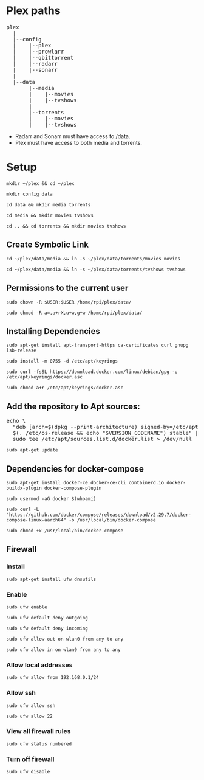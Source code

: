 # Plex paths
<pre>
plex 
  |
  |--config
  |    |--plex
  |    |--prowlarr
  |    |--qbittorrent
  |    |--radarr
  |    |--sonarr
  |
  |--data
       |--media
       |    |--movies
       |    |--tvshows
       |
       |--torrents
       |    |--movies
       |    |--tvshows
</pre>

* Radarr and Sonarr must have access to /data.
* Plex must have access to both media and torrents.

# Setup

`mkdir ~/plex && cd ~/plex`

`mkdir config data`

`cd data && mkdir media torrents`

`cd media && mkdir movies tvshows`

`cd .. && cd torrents && mkdir movies tvshows`

## Create Symbolic Link
`cd ~/plex/data/media && ln -s ~/plex/data/torrents/movies movies`

`cd ~/plex/data/media && ln -s ~/plex/data/torrents/tvshows tvshows`

## Permissions to the current user
`sudo chown -R $USER:$USER /home/rpi/plex/data/`                

`sudo chmod -R a=,a+rX,u+w,g+w /home/rpi/plex/data/`


## Installing Dependencies
`sudo apt-get install apt-transport-https ca-certificates curl gnupg lsb-release`

`sudo install -m 0755 -d /etc/apt/keyrings`

`sudo curl -fsSL https://download.docker.com/linux/debian/gpg -o /etc/apt/keyrings/docker.asc`

`sudo chmod a+r /etc/apt/keyrings/docker.asc`

## Add the repository to Apt sources:


<pre>echo \
  "deb [arch=$(dpkg --print-architecture) signed-by=/etc/apt/keyrings/docker.asc] https://download.docker.com/linux/debian \
  $(. /etc/os-release && echo "$VERSION_CODENAME") stable" | \
  sudo tee /etc/apt/sources.list.d/docker.list > /dev/null</pre>

`sudo apt-get update`
 ## Dependencies for docker-compose
`sudo apt-get install docker-ce docker-ce-cli containerd.io docker-buildx-plugin docker-compose-plugin`

`sudo usermod -aG docker $(whoami)`

`sudo curl -L "https://github.com/docker/compose/releases/download/v2.29.7/docker-compose-linux-aarch64" -o /usr/local/bin/docker-compose`

`sudo chmod +x /usr/local/bin/docker-compose`

## Firewall
### Install
`sudo apt-get install ufw dnsutils`

### Enable
`sudo ufw enable`

`sudo ufw default deny outgoing`

`sudo ufw default deny incoming`

`sudo ufw allow out on wlan0 from any to any`

`sudo ufw allow in on wlan0 from any to any`

### Allow local addresses
`sudo ufw allow from 192.168.0.1/24`

### Allow ssh
`sudo ufw allow ssh`

`sudo ufw allow 22`

### View all firewall rules
`sudo ufw status numbered`

### Turn off firewall
`sudo ufw disable`
